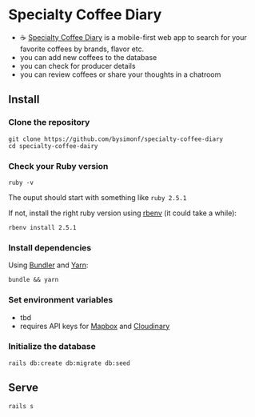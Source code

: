 # Specialty Coffee Diary

- ☕️ [Specialty Coffee Diary](https://www.specialty-coffee-diary.me/) is a mobile-first web app to search for your favorite coffees by brands, flavor etc.
- you can add new coffees to the database
- you can check for producer details
- you can review coffees or share your thoughts in a chatroom

## Install

### Clone the repository

```shell
git clone https://github.com/bysimonf/specialty-coffee-diary
cd specialty-coffee-dairy
```

### Check your Ruby version

```shell
ruby -v
```

The ouput should start with something like `ruby 2.5.1`

If not, install the right ruby version using [rbenv](https://github.com/rbenv/rbenv) (it could take a while):

```shell
rbenv install 2.5.1
```

### Install dependencies

Using [Bundler](https://github.com/bundler/bundler) and [Yarn](https://github.com/yarnpkg/yarn):

```shell
bundle && yarn
```

### Set environment variables

- tbd
- requires API keys for [Mapbox](https://www.mapbox.com/) and [Cloudinary](https://cloudinary.com/)

### Initialize the database

```shell
rails db:create db:migrate db:seed
```


## Serve

```shell
rails s
```
